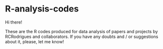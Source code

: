 # R-analysis-codes
Hi there!

These are the R codes produced for data analysis of papers and projects by RCRodrigues and collaborators.
If you have any doubts and / or suggestions about it, please, let me know!
